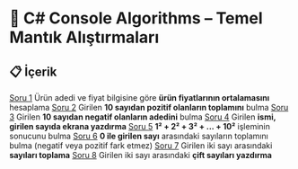 # 🧠 C# Console Algorithms – Temel Mantık Alıştırmaları

## 📋 İçerik
[Soru 1](soru1.cs) Ürün adedi ve fiyat bilgisine göre **ürün fiyatlarının ortalamasını** hesaplama
[Soru 2](soru2.cs) Girilen **10 sayıdan pozitif olanların toplamını** bulma
[Soru 3](soru3.cs) Girilen **10 sayıdan negatif olanların adedini** bulma
[Soru 4](soru4.cs) Girilen **ismi, girilen sayıda ekrana yazdırma**
[Soru 5](soru5.cs) **1² + 2² + 3² + ... + 10²** işleminin sonucunu bulma
[Soru 6](soru6.cs) **0 ile girilen sayı** arasındaki sayıların toplamını bulma (negatif veya pozitif fark etmez)
[Soru 7](soru7.cs) Girilen iki sayı arasındaki **sayıları toplama**
[Soru 8](soru8.cs) Girilen iki sayı arasındaki **çift sayıları yazdırma**
